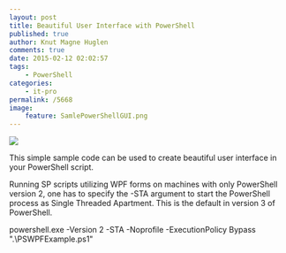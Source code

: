 ```yaml
---
layout: post
title: Beautiful User Interface with PowerShell
published: true
author: Knut Magne Huglen
comments: true
date: 2015-02-12 02:02:57
tags:
    - PowerShell
categories:
    - it-pro
permalink: /5668
image:
    feature: SamlePowerShellGUI.png
---
```

![][1]

This simple sample code can be used to create beautiful user interface in your PowerShell script.

<script src="https://gist.github.com/kmhuglen/e523d442cb2f10a49d3d45b330735b36.js"></script>

Running SP scripts utilizing WPF forms on machines with only PowerShell version 2, one has to specify the -STA argument to start the PowerShell process as Single Threaded Apartment. This is the default in version 3 of PowerShell.

powershell.exe -Version 2 -STA -Noprofile -ExecutionPolicy Bypass ".\PSWPFExample.ps1"

[1]: /assets/2015-02-12_PSWPFExample.png
